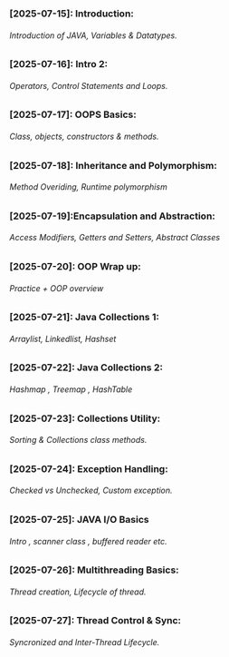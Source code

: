 ### [2025-07-15]: Introduction:
###### Introduction of JAVA, Variables & Datatypes.
### [2025-07-16]: Intro 2:
###### Operators, Control Statements  and Loops.
### [2025-07-17]:  OOPS Basics: 
###### Class, objects, constructors & methods.
### [2025-07-18]: Inheritance and Polymorphism:
###### Method Overiding, Runtime polymorphism
### [2025-07-19]:Encapsulation and Abstraction:
###### Access Modifiers, Getters and Setters, Abstract Classes
### [2025-07-20]: OOP Wrap up:
###### Practice + OOP overview
### [2025-07-21]: Java Collections 1:
###### Arraylist, Linkedlist, Hashset
### [2025-07-22]: Java Collections 2:
###### Hashmap , Treemap , HashTable
### [2025-07-23]: Collections Utility: 
###### Sorting & Collections class methods.
### [2025-07-24]: Exception Handling:
###### Checked vs Unchecked, Custom exception.
### [2025-07-25]: JAVA I/O Basics
###### Intro , scanner class , buffered reader etc.
### [2025-07-26]: Multithreading Basics:
###### Thread creation, Lifecycle of thread.
### [2025-07-27]: Thread Control & Sync:
###### Syncronized and Inter-Thread Lifecycle.
